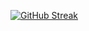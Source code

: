 [![GitHub Streak](http://github-readme-streak-stats.herokuapp.com?user=bruno561&theme=tokyonight&hide_border=true)](https://git.io/streak-stats)
